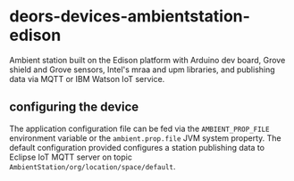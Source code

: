 # deors-devices-ambientstation-edison

Ambient station built on the Edison platform with Arduino dev board, Grove shield and Grove sensors, Intel's mraa and upm libraries, and publishing data via MQTT or IBM Watson IoT service.

## configuring the device

The application configuration file can be fed via the `AMBIENT_PROP_FILE` environment variable or the `ambient.prop.file` JVM system property. The default configuration provided configures a station publishing data to Eclipse IoT MQTT server on topic `AmbientStation/org/location/space/default`.
